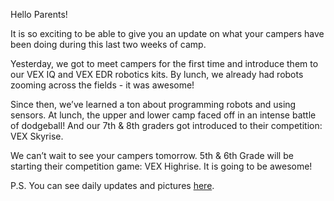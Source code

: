 Hello Parents!

It is so exciting to be able to give you an update on what your campers have been doing during this last two weeks of camp.

Yesterday, we got to meet campers for the first time and introduce them to our VEX IQ and VEX EDR robotics kits. By lunch, we already had robots zooming across the fields - it was awesome!

Since then, we’ve learned a ton about programming robots and using sensors. At lunch, the upper and lower camp faced off in an intense battle of dodgeball! And our 7th & 8th graders got introduced to their competition: VEX Skyrise.

We can’t wait to see your campers tomorrow. 5th & 6th Grade will be starting their competition game: VEX Highrise. It is going to be awesome!

P.S. You can see daily updates and pictures [here](https://www.facebook.com/ccasummerrobotics/).

